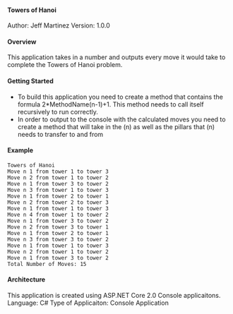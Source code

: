 #### Towers of Hanoi
Author: Jeff Martinez
Version: 1.0.0

#### Overview
This application takes in a number and outputs every move it would take to complete the Towers of Hanoi problem.  

#### Getting Started
- To build this application you need to create a method that contains the formula 2*MethodName(n-1)+1. This method needs to call itself recursively to run correctly.
- In order to output to the console with the calculated moves you need to create a method that will take in the (n) as well as the pillars that (n) needs to transfer to and from



#### Example
```
Towers of Hanoi
Move n 1 from tower 1 to tower 3
Move n 2 from tower 1 to tower 2
Move n 1 from tower 3 to tower 2
Move n 3 from tower 1 to tower 3
Move n 1 from tower 2 to tower 1
Move n 2 from tower 2 to tower 3
Move n 1 from tower 1 to tower 3
Move n 4 from tower 1 to tower 2
Move n 1 from tower 3 to tower 2
Move n 2 from tower 3 to tower 1
Move n 1 from tower 2 to tower 1
Move n 3 from tower 3 to tower 2
Move n 1 from tower 1 to tower 3
Move n 2 from tower 1 to tower 2
Move n 1 from tower 3 to tower 2
Total Number of Moves: 15

```

#### Architecture
This application is created using ASP.NET Core 2.0 Console applicaitons. 
Language: C# 
Type of Applicaiton: Console Application 

